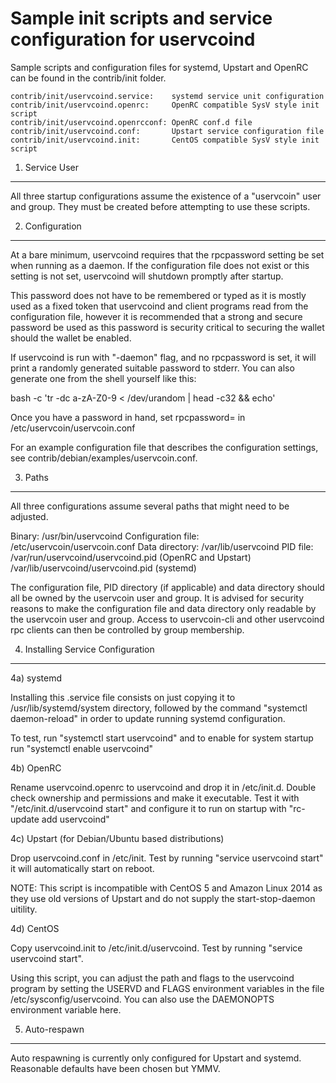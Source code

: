 Sample init scripts and service configuration for uservcoind
==========================================================

Sample scripts and configuration files for systemd, Upstart and OpenRC
can be found in the contrib/init folder.

    contrib/init/uservcoind.service:    systemd service unit configuration
    contrib/init/uservcoind.openrc:     OpenRC compatible SysV style init script
    contrib/init/uservcoind.openrcconf: OpenRC conf.d file
    contrib/init/uservcoind.conf:       Upstart service configuration file
    contrib/init/uservcoind.init:       CentOS compatible SysV style init script

1. Service User
---------------------------------

All three startup configurations assume the existence of a "uservcoin" user
and group.  They must be created before attempting to use these scripts.

2. Configuration
---------------------------------

At a bare minimum, uservcoind requires that the rpcpassword setting be set
when running as a daemon.  If the configuration file does not exist or this
setting is not set, uservcoind will shutdown promptly after startup.

This password does not have to be remembered or typed as it is mostly used
as a fixed token that uservcoind and client programs read from the configuration
file, however it is recommended that a strong and secure password be used
as this password is security critical to securing the wallet should the
wallet be enabled.

If uservcoind is run with "-daemon" flag, and no rpcpassword is set, it will
print a randomly generated suitable password to stderr.  You can also
generate one from the shell yourself like this:

bash -c 'tr -dc a-zA-Z0-9 < /dev/urandom | head -c32 && echo'

Once you have a password in hand, set rpcpassword= in /etc/uservcoin/uservcoin.conf

For an example configuration file that describes the configuration settings,
see contrib/debian/examples/uservcoin.conf.

3. Paths
---------------------------------

All three configurations assume several paths that might need to be adjusted.

Binary:              /usr/bin/uservcoind
Configuration file:  /etc/uservcoin/uservcoin.conf
Data directory:      /var/lib/uservcoind
PID file:            /var/run/uservcoind/uservcoind.pid (OpenRC and Upstart)
                     /var/lib/uservcoind/uservcoind.pid (systemd)

The configuration file, PID directory (if applicable) and data directory
should all be owned by the uservcoin user and group.  It is advised for security
reasons to make the configuration file and data directory only readable by the
uservcoin user and group.  Access to uservcoin-cli and other uservcoind rpc clients
can then be controlled by group membership.

4. Installing Service Configuration
-----------------------------------

4a) systemd

Installing this .service file consists on just copying it to
/usr/lib/systemd/system directory, followed by the command
"systemctl daemon-reload" in order to update running systemd configuration.

To test, run "systemctl start uservcoind" and to enable for system startup run
"systemctl enable uservcoind"

4b) OpenRC

Rename uservcoind.openrc to uservcoind and drop it in /etc/init.d.  Double
check ownership and permissions and make it executable.  Test it with
"/etc/init.d/uservcoind start" and configure it to run on startup with
"rc-update add uservcoind"

4c) Upstart (for Debian/Ubuntu based distributions)

Drop uservcoind.conf in /etc/init.  Test by running "service uservcoind start"
it will automatically start on reboot.

NOTE: This script is incompatible with CentOS 5 and Amazon Linux 2014 as they
use old versions of Upstart and do not supply the start-stop-daemon uitility.

4d) CentOS

Copy uservcoind.init to /etc/init.d/uservcoind. Test by running "service uservcoind start".

Using this script, you can adjust the path and flags to the uservcoind program by
setting the USERVD and FLAGS environment variables in the file
/etc/sysconfig/uservcoind. You can also use the DAEMONOPTS environment variable here.

5. Auto-respawn
-----------------------------------

Auto respawning is currently only configured for Upstart and systemd.
Reasonable defaults have been chosen but YMMV.
